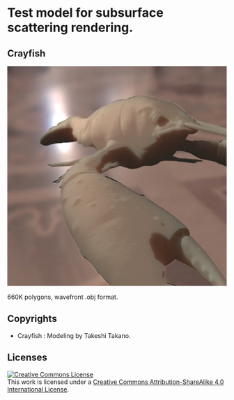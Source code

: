 # Test model for subsurface scattering rendering.

## Crayfish

![SportsCar preview](https://raw.githubusercontent.com/lighttransport/sss-model/master/crayfish.jpg)

660K polygons, wavefront .obj format.

## Copyrights

* Crayfish : Modeling by Takeshi Takano.

## Licenses

<a rel="license" href="http://creativecommons.org/licenses/by-sa/4.0/"><img alt="Creative Commons License" style="border-width:0" src="https://i.creativecommons.org/l/by-sa/4.0/88x31.png" /></a><br />This work is licensed under a <a rel="license" href="http://creativecommons.org/licenses/by-sa/4.0/">Creative Commons Attribution-ShareAlike 4.0 International License</a>.
